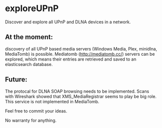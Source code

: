 # exploreUPnP
Discover and explore all UPnP and DLNA devices in a network.

## At the moment:
discovery of all UPnP based media servers (Windows Media, Plex, minidlna, MediaTomb) is possible.
Mediatomb (http://mediatomb.cc/) servers can be explored, which means their entries are retrieved and
saved to an elasticsearch database.

## Future:
The protocal for DLNA SOAP browsing needs to be implemented.
Scans with Wireshark showed that XMS_MediaRegistrar seems to play be big role.
This service is not implemented in MediaTomb.

Feel free to commit your ideas. 

No warranty for anything.
